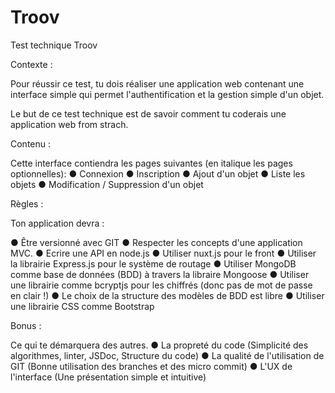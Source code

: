 # Troov

Test technique Troov

Contexte :

Pour réussir ce test, tu dois réaliser une application web contenant une interface simple qui permet l'authentification et la gestion simple d'un objet.

Le but de ce test technique est de savoir comment tu coderais une application web from strach.

Contenu :

Cette interface contiendra les pages suivantes (en italique les pages optionnelles):
●	Connexion
●	Inscription	
●	Ajout d'un objet
●	Liste les objets
●	Modification / Suppression d'un objet

Règles :

Ton application devra :
	
●	Être versionné avec GIT
●	Respecter les concepts d'une application MVC.
●	Ecrire une API en node.js
●	Utiliser nuxt.js pour le front
●	Utiliser la librairie Express.js pour le système de routage
●	Utiliser MongoDB comme base de données (BDD) à travers la libraire Mongoose
●	Utiliser une librairie comme bcryptjs pour les chiffrés (donc pas de mot de passe en clair !)
●	Le choix de la structure des modèles de BDD est libre 
●	Utiliser une librairie CSS comme Bootstrap

Bonus :

Ce qui te démarquera des autres.
●	La propreté du code (Simplicité des algorithmes, linter, JSDoc, Structure du code)
●	La qualité de l'utilisation de GIT (Bonne utilisation des branches et des micro commit)
●	L'UX de l'interface (Une présentation simple et intuitive)
